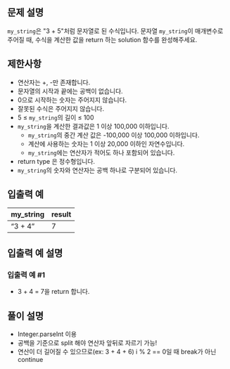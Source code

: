 ## 문제 설명
    
`my_string`은 "3 + 5"처럼 문자열로 된 수식입니다. 문자열 `my_string`이 매개변수로 주어질 때, 수식을 계산한 값을 return 하는 solution 함수를 완성해주세요.

## 제한사항

- 연산자는 +, -만 존재합니다.
- 문자열의 시작과 끝에는 공백이 없습니다.
- 0으로 시작하는 숫자는 주어지지 않습니다.
- 잘못된 수식은 주어지지 않습니다.
- 5 ≤ `my_string`의 길이 ≤ 100
- `my_string`을 계산한 결과값은 1 이상 100,000 이하입니다.
    - `my_string`의 중간 계산 값은 -100,000 이상 100,000 이하입니다.
    - 계산에 사용하는 숫자는 1 이상 20,000 이하인 자연수입니다.
    - `my_string`에는 연산자가 적어도 하나 포함되어 있습니다.
- return type 은 정수형입니다.
- `my_string`의 숫자와 연산자는 공백 하나로 구분되어 있습니다.

## 입출력 예

| my_string | result |
| --- | --- |
| “3 + 4” | 7 |

## 입출력 예 설명

### 입출력 예 #1
- 3 + 4 = 7을 return 합니다.

## 풀이 설명

- Integer.parseInt 이용
- 공백을 기준으로 split 해야 연산자 앞뒤로 자르기 가능!
- 연산이 더 길어질 수 있으므로(ex: 3 + 4 + 6) i % 2 == 0일 때 break가 아닌 continue